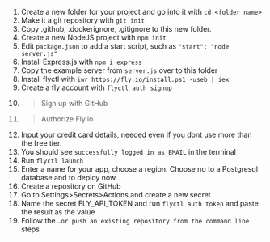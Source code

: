 1. Create a new folder for your project and go into it with `cd <folder name>`
1. Make it a git repository with `git init`
1. Copy .github, .dockerignore, .gitignore to this new folder.
1. Create a new NodeJS project with `npm init`
1. Edit `package.json` to add a start script, such as `"start": "node server.js"`
1. Install Express.js with `npm i express`
1. Copy the example server from `server.js` over to this folder
1. Install flyctl with `iwr https://fly.io/install.ps1 -useb | iex`
1. Create a fly account with `flyctl auth signup`
1. > Sign up with GitHub
1. > Authorize Fly.io
1. Input your credit card details, needed even if you dont use more than the free tier.
1. You should see `successfully logged in as EMAIL` in the terminal
1. Run `flyctl launch`
1. Enter a name for your app, choose a region. Choose no to a Postgresql database and to deploy now
1. Create a repository on GitHub
1. Go to Settings>Secrets>Actions and create a new secret
1. Name the secret FLY_API_TOKEN and run `flyctl auth token` and paste the result as the value
1. Follow the `…or push an existing repository from the command line` steps
